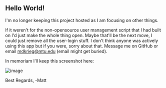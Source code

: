 ## Hello World!

I'm no longer keeping this project hosted as I am focusing on other things.

If it weren't for the non-opensource user management script that I had built on I'd just make the whole thing open. Maybe that'll be the next move, I could just remove all the user-login stuff. I don't think anyone was actively using this app but if you were, sorry about that. Message me on GitHub or email mdkrieg@mtu.edu (email might get buried).

In memoriam I'll keep this screenshot here:

![image](https://user-images.githubusercontent.com/66855036/114594426-daf9fe00-9c52-11eb-99d0-4154102aeefd.png)

Best Regards,
-Matt
